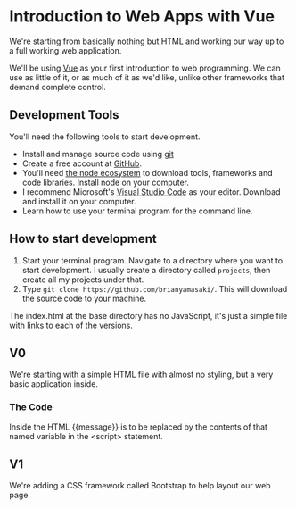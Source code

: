 # Introduction to Web Apps with Vue

We're starting from basically nothing but HTML and working our way up to a full working web application.

We'll be using [Vue](www.vuejs.org) as your first introduction to web programming. We can use as little of it, or as much of it as we'd like, unlike other frameworks that demand complete control.

## Development Tools

You'll need the following tools to start development.

- Install and manage source code using [git](www.git-scm.org)
- Create a free account at [GitHub](www.github.com).
- You'll need [the node ecosystem](www.nodejs.org) to download tools, frameworks and code libraries. Install node on your computer.
- I recommend Microsoft's [Visual Studio Code](https://code.visualstudio.com/download) as your editor. Download and install it on your computer.
- Learn how to use your terminal program for the command line.

## How to start development

1. Start your terminal program. Navigate to a directory where you want to start development. I usually create a directory called `projects`, then create all my projects under that.
2. Type `git clone https://github.com/brianyamasaki/`. This will download the source code to your machine.

The index.html at the base directory has no JavaScript, it's just a simple file with links to each of the versions.

## V0

We're starting with a simple HTML file with almost no styling, but a very basic application inside.

### The Code

Inside the HTML {{message}} is to be replaced by the contents of that named variable in the &lt;script&gt; statement.

## V1

We're adding a CSS framework called Bootstrap to help layout our web page.
